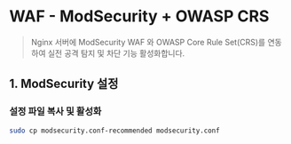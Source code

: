 # WAF - ModSecurity + OWASP CRS

> Nginx 서버에 ModSecurity WAF 와 OWASP Core Rule Set(CRS)를 연동하여 실전 공격 탐지 및 차단 기능 활성화합니다.

## 1. ModSecurity 설정
### 설정 파일 복사 및 활성화
```bash
sudo cp modsecurity.conf-recommended modsecurity.conf
```
